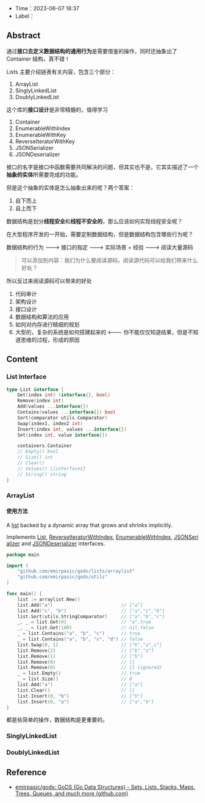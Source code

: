
- Time：2023-06-07 18:37
- Label：

## Abstract

通过**接口去定义数据结构的通用行为**是需要借鉴的操作，同时还抽象出了 Container 结构，真不错！

Lists 主要介绍链表有关内容，包含三个部分：

1. ArrayList
2. SinglyLinkedList
3. DoublyLinkedList

这个库的**接口设计**是非常精髓的，值得学习

1. Container
2. EnumerableWithIndex
3. EnumerableWithKey
4. ReverseIteratorWithKey
5. JSONSerializer
6. JSONDeserializer

接口的名字是接口中函数需要共同解决的问题，但其实也不是，它其实描述了一个**抽象的实体**所需要完成的功能。

但是这个抽象的实体是怎么抽象出来的呢？两个答案：

1. 自下而上
2. 自上而下

数据结构是划分**线程安全**和**线程不安全的**，那么应该如何实现线程安全呢？

在大型程序开发的一开始，需要定制数据结构，但是数据结构包含哪些行为呢？

数据结构的行为 ---> 接口的指定 ---> 实际场景 + 经验 ---> 阅读大量源码

> 可以添加到内容：我们为什么要阅读源码，阅读源代码可以给我们带来什么好处？

所以反过来阅读源码可以带来的好处

1. 代码审计
2. 架构设计
3. 接口设计
4. 数据结构和算法的应用
5. 如何对内存进行精细的规划
6. 大型的，复杂的系统是如何搭建起来的 <--- 你不能仅仅知道结果，但是不知道思维的过程，形成的原因

## Content

### List Interface

```go
type List interface {
	Get(index int) (interface{}, bool)
	Remove(index int)
	Add(values ...interface{})
	Contains(values ...interface{}) bool
	Sort(comparator utils.Comparator)
	Swap(index1, index2 int)
	Insert(index int, values ...interface{})
	Set(index int, value interface{})

	containers.Container
	// Empty() bool
	// Size() int
	// Clear()
	// Values() []interface{}
    // String() string
}
```

### ArrayList

#### 使用方法

A [list](https://github.com/emirpasic/gods#lists) backed by a dynamic array that grows and shrinks implicitly.

Implements [List](https://github.com/emirpasic/gods#lists), [ReverseIteratorWithIndex](https://github.com/emirpasic/gods#reverseiteratorwithindex), [EnumerableWithIndex](https://github.com/emirpasic/gods#enumerablewithindex), [JSONSerializer](https://github.com/emirpasic/gods#jsonserializer) and [JSONDeserializer](https://github.com/emirpasic/gods#jsondeserializer) interfaces.

```go
package main

import (
	"github.com/emirpasic/gods/lists/arraylist"
	"github.com/emirpasic/gods/utils"
)

func main() {
	list := arraylist.New()
	list.Add("a")                         // ["a"]
	list.Add("c", "b")                    // ["a","c","b"]
	list.Sort(utils.StringComparator)     // ["a","b","c"]
	_, _ = list.Get(0)                    // "a",true
	_, _ = list.Get(100)                  // nil,false
	_ = list.Contains("a", "b", "c")      // true
	_ = list.Contains("a", "b", "c", "d") // false
	list.Swap(0, 1)                       // ["b","a",c"]
	list.Remove(2)                        // ["b","a"]
	list.Remove(1)                        // ["b"]
	list.Remove(0)                        // []
	list.Remove(0)                        // [] (ignored)
	_ = list.Empty()                      // true
	_ = list.Size()                       // 0
	list.Add("a")                         // ["a"]
	list.Clear()                          // []
	list.Insert(0, "b")                   // ["b"]
	list.Insert(0, "a")                   // ["a","b"]
}
```

都是些简单的操作，数据结构是更重要的。

### SinglyLinkedList

### DoublyLinkedList

## Reference

- [emirpasic/gods: GoDS (Go Data Structures) - Sets, Lists, Stacks, Maps, Trees, Queues, and much more (github.com)](https://github.com/emirpasic/gods#lists)
